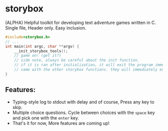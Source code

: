 # storybox
(ALPHA) Helpful toolkit for developing text adventure games written in C. Single file, Header only. Easy inclusion.
```c
#include<storybox.h>
// ...
int main(int argc, char **argv) {
    __init_storybox_tools();
    // game on! (get it?)
    // side note, always be careful about the init function.
    // if it is ran after initialization, it will exit the program immediately.
    // same with the other storybox functions. they will immediately exit the program if ran without initialization.
}
```

## Features:
- Typing-style log to stdout with delay and of course, Press any key to skip.
- Multiple choice questions. Cycle between choices with the `space` key and pick one with the `enter` key.
- That's it for now, More features are coming up!
